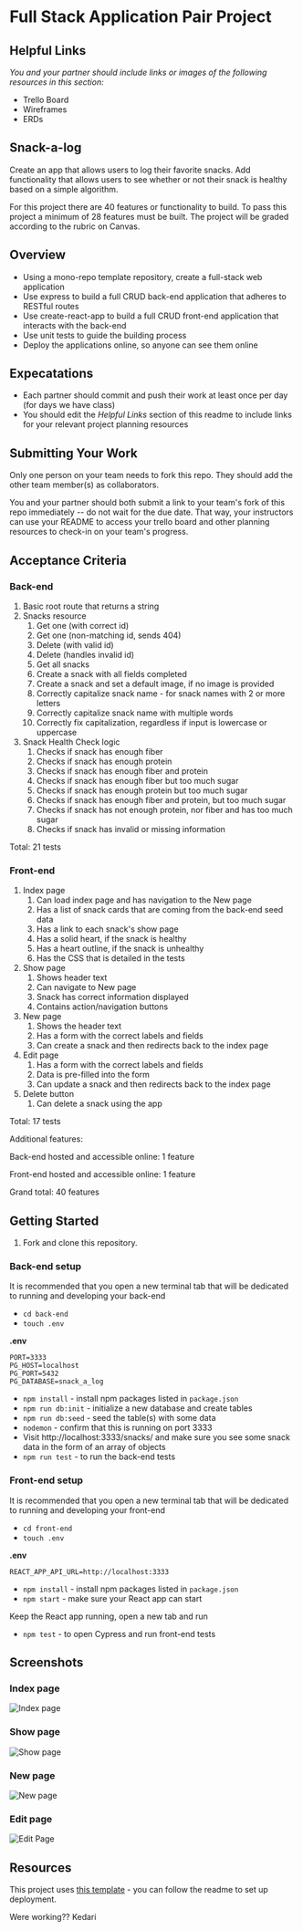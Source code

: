 # Full Stack Application Pair Project

## Helpful Links

_You and your partner should include links or images of the following resources in this section:_

- Trello Board
- Wireframes
- ERDs

## Snack-a-log

Create an app that allows users to log their favorite snacks. Add functionality that allows users to see whether or not their snack is healthy based on a simple algorithm.

For this project there are 40 features or functionality to build. To pass this project a minimum of 28 features must be built. The project will be graded according to the rubric on Canvas.

## Overview

- Using a mono-repo template repository, create a full-stack web application
- Use express to build a full CRUD back-end application that adheres to RESTful routes
- Use create-react-app to build a full CRUD front-end application that interacts with the back-end
- Use unit tests to guide the building process
- Deploy the applications online, so anyone can see them online

## Expecatations

- Each partner should commit and push their work at least once per day (for days we have class)
- You should edit the _Helpful Links_ section of this readme to include links for your relevant project planning resources

## Submitting Your Work

Only one person on your team needs to fork this repo. They should add the other team member(s) as collaborators.

You and your partner should both submit a link to your team's fork of this repo immediately -- do not wait for the due date. That way, your instructors can use your README to access your trello board and other planning resources to check-in on your team's progress.

## Acceptance Criteria

### Back-end

1.  Basic root route that returns a string
1.  Snacks resource
    1. Get one (with correct id)
    1. Get one (non-matching id, sends 404)
    1. Delete (with valid id)
    1. Delete (handles invalid id)
    1. Get all snacks
    1. Create a snack with all fields completed
    1. Create a snack and set a default image, if no image is provided
    1. Correctly capitalize snack name - for snack names with 2 or more letters
    1. Correctly capitalize snack name with multiple words
    1. Correctly fix capitalization, regardless if input is lowercase or uppercase
1.  Snack Health Check logic
    1. Checks if snack has enough fiber
    1. Checks if snack has enough protein
    1. Checks if snack has enough fiber and protein
    1. Checks if snack has enough fiber but too much sugar
    1. Checks if snack has enough protein but too much sugar
    1. Checks if snack has enough fiber and protein, but too much sugar
    1. Checks if snack has not enough protein, nor fiber and has too much sugar
    1. Checks if snack has invalid or missing information

Total: 21 tests

### Front-end

1. Index page
   1. Can load index page and has navigation to the New page
   1. Has a list of snack cards that are coming from the back-end seed data
   1. Has a link to each snack's show page
   1. Has a solid heart, if the snack is healthy
   1. Has a heart outline, if the snack is unhealthy
   1. Has the CSS that is detailed in the tests
1. Show page
   1. Shows header text
   1. Can navigate to New page
   1. Snack has correct information displayed
   1. Contains action/navigation buttons
1. New page
   1. Shows the header text
   1. Has a form with the correct labels and fields
   1. Can create a snack and then redirects back to the index page
1. Edit page
   1. Has a form with the correct labels and fields
   1. Data is pre-filled into the form
   1. Can update a snack and then redirects back to the index page
1. Delete button
   1. Can delete a snack using the app

Total: 17 tests

Additional features:

Back-end hosted and accessible online: 1 feature

Front-end hosted and accessible online: 1 feature

Grand total: 40 features

## Getting Started

1. Fork and clone this repository.

### Back-end setup

It is recommended that you open a new terminal tab that will be dedicated to running and developing your back-end

- `cd back-end`
- `touch .env`

**.env**

```
PORT=3333
PG_HOST=localhost
PG_PORT=5432
PG_DATABASE=snack_a_log
```

- `npm install` - install npm packages listed in `package.json`
- `npm run db:init` - initialize a new database and create tables
- `npm run db:seed` - seed the table(s) with some data
- `nodemon` - confirm that this is running on port 3333
- Visit http://localhost:3333/snacks/ and make sure you see some snack data in the form of an array of objects
- `npm run test` - to run the back-end tests

### Front-end setup

It is recommended that you open a new terminal tab that will be dedicated to running and developing your front-end

- `cd front-end`
- `touch .env`

**.env**

```
REACT_APP_API_URL=http://localhost:3333
```

- `npm install` - install npm packages listed in `package.json`
- `npm start` - make sure your React app can start

Keep the React app running, open a new tab and run

- `npm test` - to open Cypress and run front-end tests

## Screenshots

### Index page

![Index page](./assets/index-page.png)

### Show page

![Show page](./assets/show-page.png)

### New page

![New page](./assets/new-page.png)

### Edit page

![Edit Page](./assets/edit-page.png)

## Resources

This project uses [this template](https://github.com/joinpursuit/pern-final-project-template) - you can follow the readme to set up deployment.

Were working?? Kedari
